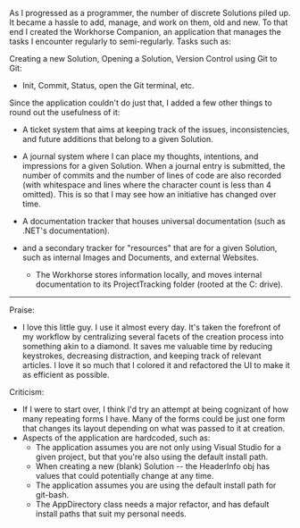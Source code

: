 As I progressed as a programmer, the number of discrete Solutions piled up. It became a hassle to add, manage, and work on them, old and new. To that end I created the Workhorse Companion, an application that manages the tasks I encounter regularly to semi-regularly. Tasks such as:

Creating a new Solution,
Opening a Solution,
Version Control using Git to Git:
 * Init, Commit, Status, open the Git terminal, etc.

Since the application couldn't do just that, I added a few other things to round out the usefulness of it:

* A ticket system that aims at keeping track of the issues, inconsistencies, and future additions that belong to a given Solution.

* A journal system where I can place my thoughts, intentions, and impressions for a given Solution. When a journal entry is submitted, the number of commits and the number of lines of code are also recorded (with whitespace and lines where the character count is less than 4 omitted). This is so that I may see how an initiative has changed over time.

* A documentation tracker that houses universal documentation (such as .NET's documentation). 

* and a secondary tracker for "resources" that are for a given Solution, such as internal Images and Documents, and external Websites.

  * The Workhorse stores information locally, and moves internal documentation to its ProjectTracking folder (rooted at the C: drive).

---

Praise:

* I love this little guy. I use it almost every day. It's taken the forefront of my workflow by centralizing several facets of the creation process into something akin to a diamond. It saves me valuable time by reducing keystrokes, decreasing distraction, and keeping track of relevant articles. I love it so much that I colored it and refactored the UI to make it as efficient as possible.

Criticism:

* If I were to start over, I think I'd try an attempt at being cognizant of how many repeating forms I have. Many of the forms could be just one form that changes its layout depending on what was passed to it at creation.
* Aspects of the application are hardcoded, such as:
    * The application assumes you are not only using Visual Studio for a given project, but that you're also using the default install path. 
    * When creating a new (blank) Solution -- the HeaderInfo obj has values that could potentially change at any time.
    * The application assumes you are using the default install path for git-bash.
    * The AppDirectory class needs a major refactor, and has default install paths that suit my personal needs.

